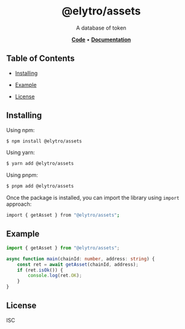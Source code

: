 <h1 align="center">
   <b>
        @elytro/assets
    </b>
</h1>

<p align="center">
A database of token
</p>

<p align="center">
    <a href="https://github.com/SoulWallet/elytro-wallet-lib/tree/develop/packages/assets"><b>Code</b></a> •
    <a href="https://github.com/SoulWallet/elytro-wallet-lib/blob/develop/packages/assets/docs/modules.md"><b>Documentation</b></a>
</p>


## Table of Contents

  - [Installing](#installing)
    
  - [Example](#example)

  - [License](#license)



## Installing

Using npm:

```bash
$ npm install @elytro/assets
```

Using yarn:

```bash
$ yarn add @elytro/assets
```

Using pnpm:

```bash
$ pnpm add @elytro/assets
```

Once the package is installed, you can import the library using `import` approach:

```bash
import { getAsset } from "@elytro/assets";
```



## Example

```typescript
import { getAsset } from "@elytro/assets";

async function main(chainId: number, address: string) {
    const ret = await getAsset(chainId, address);
    if (ret.isOk()) {
        console.log(ret.OK);
    }
}
```



## License

ISC